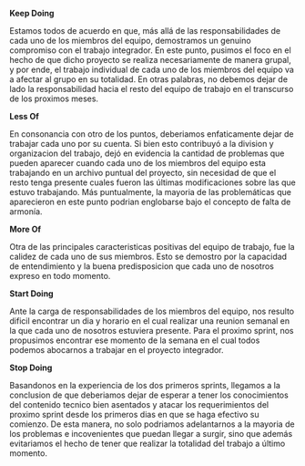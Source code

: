 **Keep Doing**

Estamos todos de acuerdo en que, más allá de las responsabilidades de cada uno de los miembros del equipo, demostramos un genuino compromiso con el trabajo integrador. En este punto, pusimos el foco en el hecho de que dicho proyecto se realiza necesariamente de manera grupal, y por ende, el trabajo individual de cada uno de los miembros del equipo va a afectar al grupo en su totalidad. En otras palabras, no debemos dejar de lado la responsabilidad hacia el resto del equipo de trabajo en el transcurso de los proximos meses.

**Less Of**

En consonancia con otro de los puntos, deberiamos enfaticamente dejar de trabajar cada uno por su cuenta. Si bien esto contribuyó a la division y organizacion del trabajo, dejó en evidencia la cantidad de problemas que pueden aparecer cuando cada uno de los miembros del equipo esta trabajando en un archivo puntual del proyecto, sin necesidad de que el resto tenga presente cuales fueron las últimas modificaciones sobre las que estuvo trabajando. Más puntualmente, la mayoria de las problemáticas que aparecieron en este punto podrian englobarse bajo el concepto de falta de armonía.

**More Of**

Otra de las principales caracteristicas positivas del equipo de trabajo, fue la calidez de cada uno de sus miembros. Esto se demostro por la capacidad de entendimiento y la buena predisposicion que cada uno de nosotros expreso en todo momento.

**Start Doing**

Ante la carga de responsabilidades de los miembros del equipo, nos resulto dificil encontrar un dia y horario en el cual realizar una reunion semanal en la que cada uno de nosotros estuviera presente. Para el proximo sprint, nos propusimos encontrar ese momento de la semana en el cual todos podemos abocarnos a trabajar en el proyecto integrador.

**Stop Doing**

Basandonos en la experiencia de los dos primeros sprints, llegamos a la conclusion de que deberiamos dejar de esperar a tener los conocimientos del contenido tecnico bien asentados y atacar los requerimientos del proximo sprint desde los primeros dias en que se haga efectivo su comienzo. De esta manera, no solo podriamos adelantarnos a la mayoria de los problemas e incovenientes que puedan llegar a surgir, sino que además evitariamos el hecho de tener que realizar la totalidad del trabajo a último momento.
